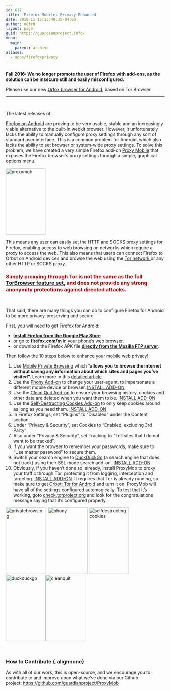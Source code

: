 ```yaml
---
id: 617
title: 'Firefox Mobile: Privacy Enhanced'
date: 2010-11-15T13:48:35-04:00
author: n8fr8
layout: page
guid: https://guardianproject.info/
menu:
  main:
    parent: archive
aliases:
  - apps/firefoxprivacy
---
```

<!--:-->

<!--:en-->

### 

**Fall 2016: We no longer promote the user of Firefox with add-ons, as the solution can be insecure still and easily misconfigured.**

Please use our new [Orfox browser for Android](https://guardianproject.info/apps/orfox/), based on Tor Browser.

* * *

&nbsp;

<!--:de-->The latest releases of 

[Firefox on Android](https://www.mozilla.com/en-US/mobile/) are proving to be very usable, stable and an increasingly viable alternative to the built-in webkit browser. However, it unfortunately lacks the ability to manually configure proxy settings through any sort of standard user interface. This is a common problem for Android, which also lacks the ability to set browser or system-wide proxy settings. To solve this problem, we have created a very simple Firefox add-on [Proxy Mobile](https://addons.mozilla.org/en-US/firefox/?browse=featured) that exposes the Firefox browser&#8217;s proxy settings through a simple, graphical options menu.

[<img class="alignleft" src="https://guardianproject.info/wp-content/uploads/2010/11/proxymob-180x300.png" alt="proxymob" width="126" height="211" />](https://guardianproject.info/wp-content/uploads/2010/11/proxymob.png)

This means any user can easily set the HTTP and SOCKS proxy settings for Firefox, enabling access to web browsing on networks which require a proxy to access the web. This also means that users can connect Firefox to Orbot on Android devices and browse the web using the [Tor network ](https://torproject.org)or any other HTTP or SOCKS proxy.

### <span style="color: #aa0000;">Simply proxying through Tor is not the same as the full <a href="https://www.torproject.org/projects/torbrowser.html.en">TorBrowser feature set</a>, and does not provide any strong anonymity protections against directed attacks. </span>

&nbsp;

That said, there are many things you can do to configure Firefox for Android to be more privacy-preserving and secure.

First, you will need to get Firefox for Android:

  * **<a href="https://play.google.com/store/apps/details?id=org.mozilla.firefox" rel="nofollow">Install Firefox from the Google Play Store</a>**
  * or go to **<a href="https://firefox.com/m" rel="nofollow">firefox.com/m</a>** in your phone&#8217;s web browser.
  * or download the Firefox APK file **<a href="https://ftp.mozilla.org/pub/mozilla.org/mobile/releases/latest/android/multi/" rel="nofollow">directly from the Mozilla FTP server</a>**.

Then follow the 10 steps below to enhance your mobile web privacy!

  1. Use [Mobile Private Browsing](https://support.mozilla.org/en-US/kb/mobile-private-browsing-browse-web-without-saving-syncing-info) which &#8220;**allows you to browse the internet without saving any information about which sites and pages you&#8217;ve visited&#8221;.** Learn more in this [detailed article](https://support.mozilla.org/en-US/kb/mobile-private-browsing-browse-web-without-saving-syncing-info).
  2. Use the [Phony Add-on](https://addons.mozilla.org/en-US/android/addon/phony/?src=hp-dl-featured) to change your user-agent, to impersonate a different mobile device or browser. [INSTALL ADD-ON](https://addons.mozilla.org/en-US/android/addon/phony/?src=hp-dl-featured)
  3. Use the [Clean Quit Add-on](https://addons.mozilla.org/en-US/android/addon/cleanquit/) to ensure your browsing history, cookies and other data are deleted when you want them to be. [INSTALL ADD-ON](https://addons.mozilla.org/en-US/android/addon/cleanquit/)
  4. Use the [Self-Destructing Cookies Add-on](https://addons.mozilla.org/en-US/android/addon/self-destructing-cookies/) to only keep cookies around as long as you need them. [INSTALL ADD-ON](https://addons.mozilla.org/en-US/android/addon/self-destructing-cookies/)
  5. In Firefox Settings, set &#8220;Plugins&#8221; to &#8220;Disabled&#8221; under the Content section.
  6. Under &#8220;Privacy & Security&#8221;, set Cookies to &#8220;Enabled, excluding 3rd Party&#8221;
  7. Also under &#8220;Privacy & Security&#8221;, set Tracking to &#8220;Tell sites that I do not want to be tracked&#8221;.
  8. If you want the browser to remember your passwords, make sure to &#8220;Use master password&#8221; to secure them.
  9. Switch your search engine to [DuckDuckGo](https://addons.mozilla.org/en-us/firefox/addon/duckduckgo-for-firefox/) (a search engine that does not track) using their SSL mode search add-on. [INSTALL ADD-ON](https://addons.mozilla.org/en-us/firefox/addon/duckduckgo-for-firefox/)
 10. Obviously, if you haven&#8217;t done so, already, install ProxyMob to proxy your traffic through Tor, protecting it from logging, interception and targeting. [INSTALL ADD-ON](https://guardianproject.info/downloads/proxymob.xpi). It requires that Tor is already running, so make sure to get [Orbot: Tor for Android](/apps/orbot) and turn it on. ProxyMob will have all of the settings configured automagically. To test that it&#8217;s working, goto <a href="http://check.torproject.org/" target="_blank">check.torproject.org</a> and look for the congratulations message saying that it&#8217;s configured properly.

[<img class="alignleft" src="https://guardianproject.info/wp-content/uploads/2010/11/privatebrowsing-180x300.png" alt="privatebrowsing" width="126" height="210" />](https://guardianproject.info/wp-content/uploads/2010/11/privatebrowsing.png)  [<img class="alignleft" src="https://guardianproject.info/wp-content/uploads/2010/11/phony-180x300.png" alt="phony" width="126" height="210" />](https://guardianproject.info/wp-content/uploads/2010/11/phony.png) <img class="wp-image-11589 alignleft" src="https://guardianproject.info/wp-content/uploads/2010/11/selfdestructingcookies-180x300.png" alt="selfdestructingcookies" width="126" height="210" srcset="https://guardianproject.info/wp-content/uploads/2010/11/selfdestructingcookies-180x300.png 180w, https://guardianproject.info/wp-content/uploads/2010/11/selfdestructingcookies-614x1024.png 614w, https://guardianproject.info/wp-content/uploads/2010/11/selfdestructingcookies.png 768w" sizes="(max-width: 126px) 100vw, 126px" />[<img class="alignleft" src="https://guardianproject.info/wp-content/uploads/2010/11/duckduckgo-180x300.png" alt="duckduckgo" width="126" height="210" />](https://guardianproject.info/wp-content/uploads/2010/11/duckduckgo.png)[<img class="alignleft" src="https://guardianproject.info/wp-content/uploads/2010/11/cleanquit-180x300.png" alt="cleanquit" width="126" height="210" />](https://guardianproject.info/wp-content/uploads/2010/11/cleanquit.png)

&nbsp;

### How to Contribute {.alignnone}

As with all of our work, this is open-source, and we encourage you to contribute to and improve upon what we&#8217;ve done via our Github project: <https://github.com/guardianproject/ProxyMob>

&nbsp;

&nbsp;

&nbsp;

&nbsp;